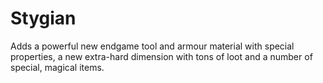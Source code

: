 Stygian
=======

Adds a powerful new endgame tool and armour material with special properties, a new extra-hard dimension with tons of loot and a number of special, magical items.
